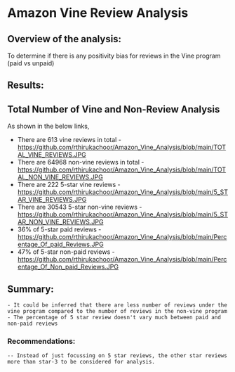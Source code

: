 # Amazon Vine Review Analysis
## Overview of the analysis:

To determine if there is any positivity bias for reviews in the Vine program (paid vs unpaid)

## Results:

## Total Number of Vine and Non-Review Analysis
As shown in the below links,
   - There are 613 vine reviews in total - https://github.com/rthirukachoor/Amazon_Vine_Analysis/blob/main/TOTAL_VINE_REVIEWS.JPG
   - There are 64968 non-vine reviews in total - https://github.com/rthirukachoor/Amazon_Vine_Analysis/blob/main/TOTAL_NON_VINE_REVIEWS.JPG
   - There are 222 5-star vine reviews - https://github.com/rthirukachoor/Amazon_Vine_Analysis/blob/main/5_STAR_VINE_REVIEWS.JPG
   - There are 30543 5-star non-vine reviews - https://github.com/rthirukachoor/Amazon_Vine_Analysis/blob/main/5_STAR_NON_VINE_REVIEWS.JPG
   - 36% of 5-star paid reviews - https://github.com/rthirukachoor/Amazon_Vine_Analysis/blob/main/Percentage_Of_paid_Reviews.JPG
   - 47% of 5-star non-paid reviews - https://github.com/rthirukachoor/Amazon_Vine_Analysis/blob/main/Percentage_Of_Non_paid_Reviews.JPG

    

## Summary:
    - It could be inferred that there are less number of reviews under the vine program compared to the number of reviews in the non-vine program
    - The percentage of 5 star review doesn't vary much between paid and non-paid reviews


### Recommendations:
    -- Instead of just focussing on 5 star reviews, the other star reviews more than star-3 to be considered for analysis.
